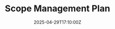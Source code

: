 ---
title: Scope Management Plan
linkTitle: Scope Management Plan
date: '2025-04-29T17:10:00Z'
weight: 1
description: No content
draft: false
ref: scope-management-plan
---